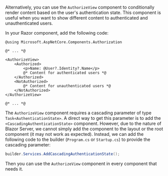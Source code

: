 Alternatively, you can use the `AuthorizeView` component to conditionally render content based on the user's authentication state. This component is useful when you want to show different content to authenticated and unauthenticated users.

In your Razor component, add the following code:

```cshtml title="Components/Pages/Index.razor"
@using Microsoft.AspNetCore.Components.Authorization

@* ... *@

<AuthorizeView>
    <Authorized>
        <p>Name: @User?.Identity?.Name</p>
        @* Content for authenticated users *@
    </Authorized>
    <NotAuthorized>
        @* Content for unauthenticated users *@
    </NotAuthorized>
</AuthorizeView>

@* ... *@
```

The `AuthorizeView` component requires a cascading parameter of type `Task<AuthenticationState>`. A direct way to get this parameter is to add the `<CascadingAuthenticationState>` component. However, due to the nature of Blazor Server, we cannot simply add the component to the layout or the root component (it may not work as expected). Instead, we can add the following code to the builder (`Program.cs` or `Startup.cs`) to provide the cascading parameter:

```csharp title="Program.cs"
builder.Services.AddCascadingAuthenticationState();
```

Then you can use the `AuthorizeView` component in every component that needs it.
